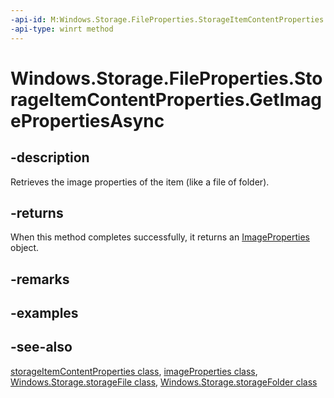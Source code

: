 ```yaml
---
-api-id: M:Windows.Storage.FileProperties.StorageItemContentProperties.GetImagePropertiesAsync
-api-type: winrt method
---
```


<!-- Method syntax
public Windows.Foundation.IAsyncOperation<Windows.Storage.FileProperties.ImageProperties> GetImagePropertiesAsync()
-->

# Windows.Storage.FileProperties.StorageItemContentProperties.GetImagePropertiesAsync

## -description
Retrieves the image properties of the item (like a file of folder).

## -returns
When this method completes successfully, it returns an [ImageProperties](imageproperties.md) object.

## -remarks

## -examples

## -see-also
[storageItemContentProperties class](storageitemcontentproperties.md), [imageProperties class](imageproperties.md), [Windows.Storage.storageFile class](../windows.storage/storagefile.md), [Windows.Storage.storageFolder class](../windows.storage/storagefolder.md)